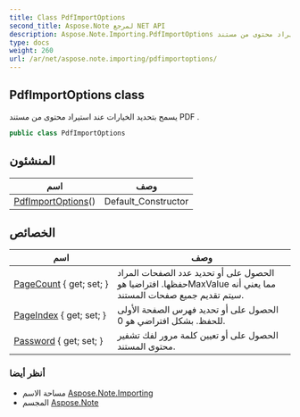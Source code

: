 ```yaml
---
title: Class PdfImportOptions
second_title: Aspose.Note لمرجع NET API
description: Aspose.Note.Importing.PdfImportOptions فصل. يسمح بتحديد الخيارات عند استيراد محتوى من مستند PDF .
type: docs
weight: 260
url: /ar/net/aspose.note.importing/pdfimportoptions/
---
```

## PdfImportOptions class

يسمح بتحديد الخيارات عند استيراد محتوى من مستند PDF .

```csharp
public class PdfImportOptions
```

## المنشئون

| اسم | وصف |
| --- | --- |
| [PdfImportOptions](pdfimportoptions/)() | Default_Constructor |

## الخصائص

| اسم | وصف |
| --- | --- |
| [PageCount](../../aspose.note.importing/pdfimportoptions/pagecount/) { get; set; } | الحصول على أو تحديد عدد الصفحات المراد حفظها. افتراضيا هوMaxValue مما يعني أنه سيتم تقديم جميع صفحات المستند. |
| [PageIndex](../../aspose.note.importing/pdfimportoptions/pageindex/) { get; set; } | الحصول على أو تحديد فهرس الصفحة الأولى للحفظ. بشكل افتراضي هو 0. |
| [Password](../../aspose.note.importing/pdfimportoptions/password/) { get; set; } | الحصول على أو تعيين كلمة مرور لفك تشفير محتوى المستند. |

### أنظر أيضا

* مساحة الاسم [Aspose.Note.Importing](../../aspose.note.importing/)
* المجسم [Aspose.Note](../../)


